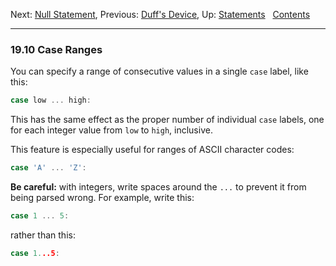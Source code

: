 Next: [Null Statement](Null-Statement.md), Previous: [Duff's
Device](Duffs-Device.md), Up: [Statements](Statements.md)  
[Contents](index.md#SEC_Contents "Table of contents")  

------------------------------------------------------------------------


### 19.10 Case Ranges 


You can specify a range of consecutive values in a single `case` label,
like this:

``` C
case low ... high:
```

This has the same effect as the proper number of individual `case`
labels, one for each integer value from `low` to
`high`, inclusive.

This feature is especially useful for ranges of ASCII character codes:

``` C
case 'A' ... 'Z':
```

**Be careful:** with integers, write spaces around the `...` to prevent
it from being parsed wrong. For example, write this:

``` C
case 1 ... 5:
```

rather than this:

``` C
case 1...5:
```
